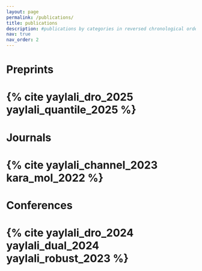 ```yaml
---
layout: page
permalink: /publications/
title: publications
description: #publications by categories in reversed chronological order. generated by jekyll-scholar.
nav: true
nav_order: 2
---
```


<!-- _pages/publications.md -->

<!-- Bibsearch Feature -->

<!-- {% include bib_search.liquid %} -->

<div class="publications">

<h1>Preprints<h1>

{% cite yaylali_dro_2025 yaylali_quantile_2025 %}

<h1>Journals<h1>

{% cite yaylali_channel_2023 kara_mol_2022 %}

<h1>Conferences<h1>

{% cite yaylali_dro_2024 yaylali_dual_2024 yaylali_robust_2023 %}

</div>
